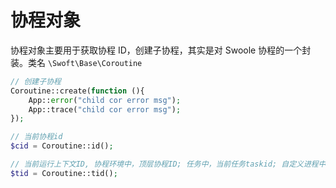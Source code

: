 # 协程对象

协程对象主要用于获取协程 ID，创建子协程，其实是对 Swoole 协程的一个封装。类名 `\Swoft\Base\Coroutine`

```php
// 创建子协程
Coroutine::create(function (){
    App::error("child cor error msg");
    App::trace("child cor error msg");
});

// 当前协程id
$cid = Coroutine::id();

// 当前运行上下文ID, 协程环境中，顶层协程ID; 任务中，当前任务taskid; 自定义进程中，当前进程ID(pid)
$tid = Coroutine::tid();
```



